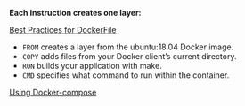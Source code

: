 **Each instruction creates one layer:**

[Best Practices for DockerFile](https://docs.docker.com/develop/develop-images/dockerfile_best-practices/)

- `FROM` creates a layer from the ubuntu:18.04 Docker image.
- `COPY` adds files from your Docker client’s current directory.
- `RUN` builds your application with make.
- `CMD` specifies what command to run within the container.

[Using Docker-compose](https://docs.docker.com/get-started/08_using_compose/)
